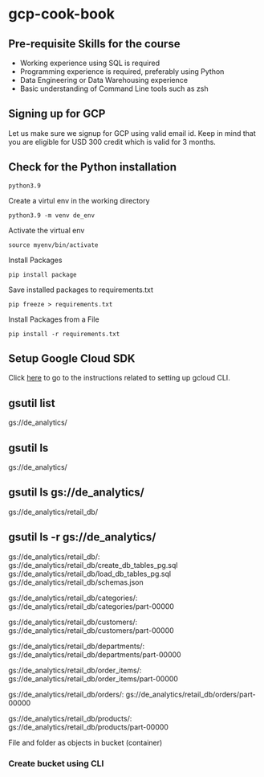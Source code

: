 # gcp-cook-book

## Pre-requisite Skills for the course

* Working experience using SQL is required
* Programming experience is required, preferably using Python
* Data Engineering or Data Warehousing experience
* Basic understanding of Command Line tools such as zsh

## Signing up for GCP
Let us make sure we signup for GCP using valid email id. Keep in mind that you are eligible for USD 300 credit which is valid for 3 months.

## Check for the Python installation
```
python3.9
```
Create a virtul env in the working directory
```
python3.9 -m venv de_env
```
Activate the virtual env
```
source myenv/bin/activate
```
Install Packages
```
pip install package
```
Save installed packages to requirements.txt
```
pip freeze > requirements.txt
```
Install Packages from a File
```
pip install -r requirements.txt
```

## Setup Google Cloud SDK
Click [here](https://cloud.google.com/sdk/docs/install) to go to the instructions related to setting up gcloud CLI.

## gsutil list
gs://de_analytics/

## gsutil ls
gs://de_analytics/

## gsutil ls gs://de_analytics/
gs://de_analytics/retail_db/

## gsutil ls -r gs://de_analytics/
gs://de_analytics/retail_db/:
gs://de_analytics/retail_db/create_db_tables_pg.sql
gs://de_analytics/retail_db/load_db_tables_pg.sql
gs://de_analytics/retail_db/schemas.json

gs://de_analytics/retail_db/categories/:
gs://de_analytics/retail_db/categories/part-00000

gs://de_analytics/retail_db/customers/:
gs://de_analytics/retail_db/customers/part-00000

gs://de_analytics/retail_db/departments/:
gs://de_analytics/retail_db/departments/part-00000

gs://de_analytics/retail_db/order_items/:
gs://de_analytics/retail_db/order_items/part-00000

gs://de_analytics/retail_db/orders/:
gs://de_analytics/retail_db/orders/part-00000

gs://de_analytics/retail_db/products/:
gs://de_analytics/retail_db/products/part-00000

File and folder as objects in bucket (container)

### Create bucket using CLI

